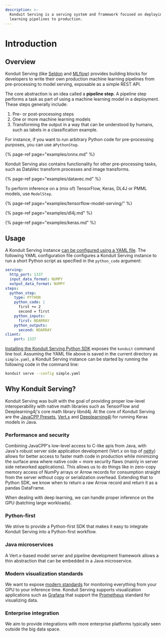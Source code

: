 ```yaml
---
description: >-
  Konduit Serving is a serving system and framework focused on deploying machine
  learning pipelines to production.
---
```


# Introduction

## Overview

Konduit Serving \(like [Seldon](http://seldon.io/) and [MLflow](http://mlflow.org/)\) provides building blocks for developers to write their own production machine learning pipelines from pre-processing to model serving, exposable as a simple REST API. 

The core abstraction is an idea called a **pipeline step**. A pipeline step performs a task as part of using a machine learning model in a deployment. These steps generally include:

1. Pre- or post-processing steps
2. One or more machine learning models
3. Transforming the output in a way that can be understood by humans, such as labels in a classification example.

For instance, if you want to run arbitrary Python code for pre-processing purposes, you can use a`PythonStep`. 

{% page-ref page="examples/onnx.md" %}

Konduit Serving also contains functionality for other pre-processing tasks, such as DataVec transform processes and image transforms. 

{% page-ref page="examples/datavec.md" %}

To perform inference on a \(mix of\) TensorFlow, Keras, DL4J or PMML models, use `ModelStep`. 

{% page-ref page="examples/tensorflow-model-serving/" %}

{% page-ref page="examples/dl4j.md" %}

{% page-ref page="examples/keras.md" %}

## Usage

A Konduit Serving instance [can be configured using a YAML file](yaml-configurations.md). The following YAML configuration file configures a Konduit Serving instance to run a short Python script as specified in the `python_code` argument:  

```yaml
serving:
  http_port: 1337
  input_data_format: NUMPY
  output_data_format: NUMPY
steps:
  python_step:
    type: PYTHON
    python_code: |
      first += 2
      second = first
    python_inputs:
      first: NDARRAY
    python_outputs:
      second: NDARRAY
client:
    port: 1337
```

[Installing the Konduit Serving Python SDK](installation.md) exposes the `konduit` command line tool. Assuming the YAML file above is saved in the current directory as `simple.yaml`, a Konduit Serving instance can be started by running the following code in the command line:

```bash
konduit serve --config simple.yaml
```

## Why Konduit Serving?

Konduit Serving was built with the goal of providing proper low-level interoperability with native math libraries such as TensorFlow and Deeplearning4j's core math library libnd4j. At the core of Konduit Serving are the [JavaCPP Presets](https://github.com/bytedeco/javacpp-presets), [Vert.x](http://vertx.io) and [Deeplearning4j](http://deeplearning4j.org) for running Keras models in Java.

### Performance and security

Combining JavaCPP's low-level access to C-like apis from Java, with Java's robust server side application development \(Vert.x on top of [netty](http://netty.io/)\) allows for better access to faster math code in production while minimizing the surface area where native code = more security flaws \(mainly in server side networked applications\). This allows us to do things like in zero-copy memory access of NumPy arrays or Arrow records for consumption straight from the server without copy or serialization overhead. Extending that to Python SDK, we know when to return a raw Arrow record and return it as a pandas DataFrame. 

When dealing with deep learning, we can handle proper inference on the GPU \(batching large workloads\).

### Python-first

We strive to provide a Python-first SDK that makes it easy to integrate Konduit Serving into a Python-first workflow. 

### Java microservices

A Vert.x-based model server and pipeline development framework allows a thin abstraction that can be embedded in a Java microservice.

### Modern visualization standards 

We want to expose [modern standards](http://prometheus.io/) for monitoring everything from your GPU to your inference time. Konduit Serving supports visualization applications such as [Grafana](http://grafana.com) that support the [Prometheus](https://prometheus.io/) standard for visualizing data.

### Enterprise integration

We aim to provide integrations with more enterprise platforms typically seen outside the big data space.



